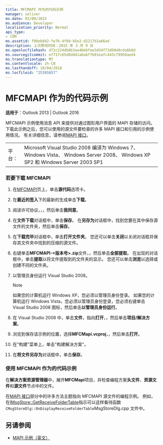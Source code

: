 ```yaml
---
title: MFCMAPI 作为的代码示例
manager: soliver
ms.date: 03/09/2015
ms.audience: Developer
localization_priority: Normal
api_type:
- COM
ms.assetid: f98eb842-fe76-4f60-b5e2-d2217d1a66ad
description: 上次修改时间：2015 年 3 月 9 日
ms.openlocfilehash: d72c224db8b3ae4bb6fee3d34f73d9949cda6b8d
ms.sourcegitcommit: ef717c65d8dd41ababffb01eafc443c79950aed4
ms.translationtype: MT
ms.contentlocale: zh-CN
ms.lasthandoff: 10/04/2018
ms.locfileid: "25391657"
---
```

# <a name="mfcmapi-as-a-code-sample"></a>MFCMAPI 作为的代码示例
 
**适用于**：Outlook 2013 | Outlook 2016 
  
MFCMAPI 示例使用消息 API 来提供对通过图形用户界面的 MAPI 存储的访问。 下载此示例之后，您可以使用的源文件要检查的许多 MAPI 接口和引用的示例使用情况。 有关详细信息，请参阅[MAPI 接口](mapi-interfaces.md)。
  
|||
|:-----|:-----|
|平台：  <br/> |Microsoft Visual Studio 2008 编译为 Windows 7、 Windows Vista、 Windows Server 2008、 Windows XP SP2 和 Windows Server 2003 SP1  <br/> |
   
### <a name="to-download-mfcmapi"></a>若要下载 MFCMAPI
  
1. 在[MFCMAPI](https://codeplex.com/MFCMAPI)页上，单击**源代码**选项卡。 
    
2. 在**最近的签入**下的最新的生成单击**下载**。 
    
3. 阅读许可协议，，，然后单击**我同意**。
    
4. 在**文件下载**对话框中，单击**保存**。 在**另存为**对话框中，找到您要在其中保存源文件的文件夹，然后单击**保存**。
    
5. 在**下载完毕**对话框中，单击**打开文件夹**。 您还可以单击**关闭**以关闭对话框并保存其文件夹中找到的压缩的源文件。 
    
6. 右键单击**MFCMAPI-\<版本号\>.zip**文件，，然后单击**全部提取**。 在出现的对话框中，单击**提取**以将文件提取到的文件夹的显示。 您还可以单击**浏览**以选择或创建不同的文件夹。 
    
7. 以管理员身份运行 Visual Studio 2008。
    
   > [!NOTE]
   > 如果您的计算机运行 Windows XP，您必须以管理员身份登录。 如果您的计算机运行 Windows Vista，您必须以管理员身份登录，您必须右键单击 Visual Studio 2008 图标，然后单击**以管理员身份运行**。 
  
8. 在 Visual Studio 2008 中，单击**文件**，指向**打开**，，然后单击**项目/解决方案**。
    
9. 浏览到保存该示例的位置，选择**MFCMapi.vcproj**，，然后单击**打开**。
    
10. 在"构建"菜单上，单击"构建解决方案"。
    
11. 在**将文件另存为**对话框中，单击**保存**。
    
### <a name="to-use-mfcmapi-as-a-code-sample"></a>使用 MFCMAPI 作为的代码示例
  
在**解决方案资源管理器**中，展开**MFCMapi**项目，并检查编程方案**头文件**、**资源文件**和**源文件**节点中的文件。 
  
在[MAPI 接口](mapi-interfaces.md)部分中的许多方法主题指向 MFCMAPI 源文件的编程示例。 例如，在[IMsgStore::GetReceiveFolderTable](imsgstore-getreceivefoldertable.md)指示可以这样看待函数`CMsgStoreDlg::OnDisplayReceiveFolderTable`MsgStoreDlg.cpp 文件中。 
  
## <a name="see-also"></a>另请参阅

- [MAPI 示例（英文）](mapi-samples.md)

